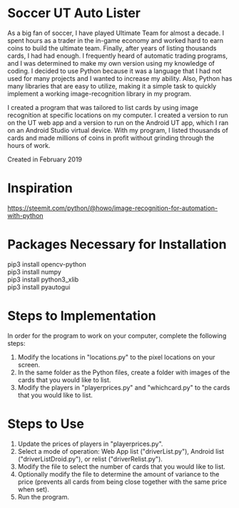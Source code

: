# Soccer UT Auto Lister
As a big fan of soccer, I have played Ultimate Team for almost a decade. I 
spent hours as a trader in the in-game economy and worked hard to earn coins
to build the ultimate team. Finally, after years of listing  thousands cards, 
I had had enough. I frequently heard of automatic trading programs, and I was 
determined to make my own version using my knowledge of coding. I decided to 
use Python because it was a language that I had not used for many projects and 
I wanted to increase my ability. Also, Python has many libraries that are easy
to utilize, making it a simple task to quickly implement a working image-recognition
library in my program. 

I created a program that was tailored to list cards by using image recognition
at specific locations on my computer. I created a version to run on the UT web
app and a version to run on the Android UT app, which I ran on an Android Studio
virtual device. With my program, I listed thousands of cards and made millions
of coins in profit without grinding through the hours of work.

Created in February 2019

# Inspiration
https://steemit.com/python/@howo/image-recognition-for-automation-with-python

# Packages Necessary for Installation
pip3 install opencv-python
<br />pip3 install numpy
<br />pip3 install python3_xlib
<br />pip3 install pyautogui

# Steps to Implementation
In order for the program to work on your computer, complete the following steps:
1. Modify the locations in "locations.py" to the pixel locations on your screen.
2. In the same folder as the Python files, create a folder with images of the cards that you would like to list.
3. Modify the players in "playerprices.py" and "whichcard.py" to the cards that you would like to list.

# Steps to Use
1. Update the prices of players in "playerprices.py".
2. Select a mode of operation: Web App list ("driverList.py"), Android list ("driverListDroid.py"), or relist ("driverRelist.py").
3. Modify the file to select the number of cards that you would like to list.
4. Optionally modify the file to determine the amount of variance to the price (prevents all cards from being close together with the same price when set).
5. Run the program.
